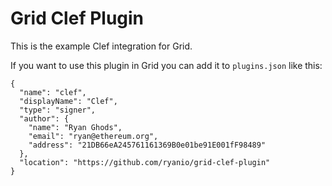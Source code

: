 # Grid Clef Plugin

This is the example Clef integration for Grid.

If you want to use this plugin in Grid you can add it to `plugins.json` like this:

```
{
  "name": "clef",
  "displayName": "Clef",
  "type": "signer",
  "author": {
    "name": "Ryan Ghods",
    "email": "ryan@ethereum.org",
    "address": "21DB66eA245761161369B0e01be91E001fF98489"
  },
  "location": "https://github.com/ryanio/grid-clef-plugin"
}
```
